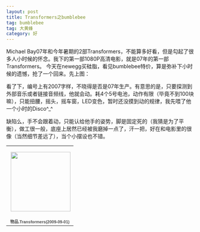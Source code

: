 ```yaml
---
layout: post
title: Transformers之bumblebee
tag: bumblebee
tag: 大黄蜂
category: 好
---
```

Michael Bay07年和今年暑期的2部Transformers，不能算多好看，但是勾起了很多人小时候的怀念。我下的第一部1080P高清电影，就是07年的第一部Transformers。 今天在newegg买硅脂，看见bumblebee特价，算是弥补下小时候的遗憾，抢了一个回来。先上图：

看了下，编号上有2007字样，不晓得是否是07年生产。有意思的是，只要探测到外部音乐或者链接音频线，他就会动。耗4个5号电池，动作有限（毕竟不到100块嘛），只能扭腰，摇头，摇车窗，LED变色，暂时还没摸到动的规律，我先喂了他一个小时的Disco^_^

缺陷么，手不会跟着动，只能认给他手的姿势，脚是固定死的（我猜是为了平衡），做工很一般，底座上居然已经被我磨掉一点了，汗一把，好在和电影里的很像（当然细节差远了），当个小摆设也不错。
<table style="width:194px;"><tr><td align="center" style="height:194px;background:url(https://picasaweb.google.com/s/c/transparent_album_background.gif) no-repeat left"><a href="https://picasaweb.google.com/100176428078475760122/Transformers20090901?authuser=0&feat=embedwebsite"><img src="https://lh6.googleusercontent.com/-Aos2LZLM-rM/TV_yyOKDnfE/AAAAAAAAASM/ihgu0irQ9As/s160-c/Transformers20090901.jpg" width="160" height="160" style="margin:1px 0 0 4px;"></a></td></tr><tr><td style="text-align:center;font-family:arial,sans-serif;font-size:11px"><a href="https://picasaweb.google.com/100176428078475760122/Transformers20090901?authuser=0&feat=embedwebsite" style="color:#4D4D4D;font-weight:bold;text-decoration:none;">物品.Transformers(2009-09-01)</a></td></tr></table>